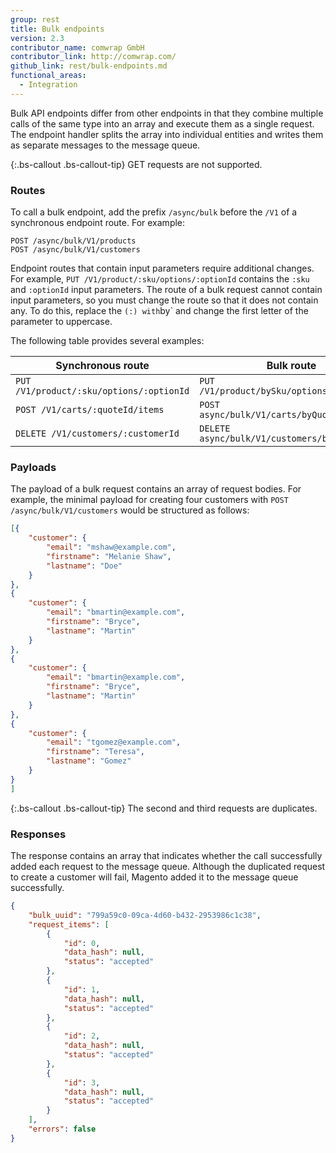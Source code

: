 ```yaml
---
group: rest
title: Bulk endpoints
version: 2.3
contributor_name: comwrap GmbH
contributor_link: http://comwrap.com/
github_link: rest/bulk-endpoints.md
functional_areas:
  - Integration
---
```


Bulk API endpoints differ from other endpoints in that they combine multiple calls of the same type into an array and execute them as a single request. The endpoint handler splits the array into individual entities and writes them as separate messages to the message queue.

{:.bs-callout .bs-callout-tip}
GET requests are not supported.

### Routes

To call a bulk endpoint, add the prefix `/async/bulk` before the `/V1` of a synchronous endpoint route. For example:

```
POST /async/bulk/V1/products
POST /async/bulk/V1/customers
```

Endpoint routes that contain input parameters require additional changes. For example, `PUT /V1/product/:sku/options/:optionId` contains the `:sku` and `:optionId` input parameters. The route of a bulk request cannot contain input parameters, so you must change the route so that it does not contain any. To do this, replace the ` (:) with `by` and change the first letter of the parameter to uppercase. 

 
The following table provides several examples:
 
Synchronous route | Bulk route
--- | ---
`PUT /V1/product/:sku/options/:optionId` | `PUT /V1/product/bySku/options/byOptionId`
`POST /V1/carts/:quoteId/items` | `POST async/bulk/V1/carts/byQuoteId/items`
`DELETE /V1/customers/:customerId` | `DELETE async/bulk/V1/customers/byCustomerId`


### Payloads

The payload of a bulk request contains an array of request bodies. For example, the minimal payload for creating four customers with `POST /async/bulk/V1/customers` would be structured as follows: 

``` json
[{
	"customer": {
		"email": "mshaw@example.com",
		"firstname": "Melanie Shaw",
		"lastname": "Doe"
	}
},
{
	"customer": {
		"email": "bmartin@example.com",
		"firstname": "Bryce",
		"lastname": "Martin"
	}
},
{
	"customer": {
		"email": "bmartin@example.com",
		"firstname": "Bryce",
		"lastname": "Martin"
	}
},
{
	"customer": {
		"email": "tgomez@example.com",
		"firstname": "Teresa",
		"lastname": "Gomez"
	}
}
]
```

{:.bs-callout .bs-callout-tip}
The second and third requests are duplicates.

### Responses

The response contains an array that indicates whether the call successfully added each request to the message queue. Although the duplicated request to create a customer will fail, Magento added it to the message queue successfully.

``` json
{
    "bulk_uuid": "799a59c0-09ca-4d60-b432-2953986c1c38",
    "request_items": [
        {
            "id": 0,
            "data_hash": null,
            "status": "accepted"
        },
        {
            "id": 1,
            "data_hash": null,
            "status": "accepted"
        },
        {
            "id": 2,
            "data_hash": null,
            "status": "accepted"
        },
        {
            "id": 3,
            "data_hash": null,
            "status": "accepted"
        }
    ],
    "errors": false
}
```
